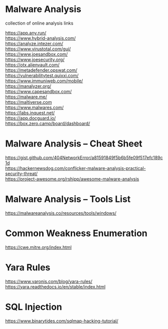 # Malware Analysis
collection of online analysis links

https://app.any.run/
</br>
https://www.hybrid-analysis.com/
</br>
https://analyze.intezer.com/
</br>
https://www.virustotal.com/gui/
</br>
https://www.joesandbox.com/
</br>
https://www.joesecurity.org/
</br>
https://otx.alienvault.com/
</br>
https://metadefender.opswat.com/
</br>
https://vulnerabilitytest.quixxi.com/
</br>
https://www.immuniweb.com/mobile/
</br>
https://manalyzer.org/
</br>
https://www.capesandbox.com/
</br>
https://malware.me/
</br>
https://maltiverse.com
</br>
https://www.malwares.com/
</br>
https://labs.inquest.net/
</br>
https://app.docguard.io/
</br>
https://box.zero.camp/board/dashboard/

# Malware Analysis – Cheat Sheet
https://gist.github.com/404NetworkError/a81591849f5b6b5fe09f517efc189c1d
</br>
https://hackernewsdog.com/conflicker-malware-analysis-practical-security-threat/
</br>
https://project-awesome.org/rshipp/awesome-malware-analysis

# Malware Analysis – Tools List
https://malwareanalysis.co/resources/tools/windows/

# Common Weakness Enumeration
https://cwe.mitre.org/index.html

# Yara Rules
https://www.varonis.com/blog/yara-rules/
</br>
https://yara.readthedocs.io/en/stable/index.html

# SQL Injection
https://www.binarytides.com/sqlmap-hacking-tutorial/
